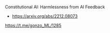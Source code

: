 
Constitutional AI: Harmlessness from AI Feedback
- https://arxiv.org/abs/2212.08073

https://t.me/gonzo_ML/1285